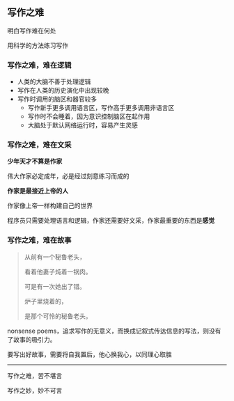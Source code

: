## 写作之难

明白写作难在何处

用科学的方法练习写作

### 写作之难，难在逻辑

* 人类的大脑不善于处理逻辑
* 写作在人类的历史演化中出现较晚
* 写作时调用的脑区和器官较多
  * 写作新手更多调用语言区，写作高手更多调用非语言区
  * 写作时不会睡着，因为意识控制脑区在起作用
  * 大脑处于默认网络运行时，容易产生灵感

### 写作之难，难在文采

**少年天才不算是作家**

伟大作家必定成年，必是经过刻意练习而成的

**作家是最接近上帝的人**

作家像上帝一样构建自己的世界

程序员只需要处理语言和逻辑，作家还需要好文采，作家最重要的东西是**感觉**

### 写作之难，难在故事

> 从前有一个秘鲁老头，
>
> 看着他妻子炖着一锅肉。
>
> 可是有一次她出了错。
>
> 炉子里烧着的，
>
> 是那个可怜的秘鲁老头。

nonsense poems，追求写作的无意义，而换成记叙式传达信息的写法，则没有了故事的吸引力。

要写出好故事，需要将自我置后，他心换我心，以同理心取胜



***

写作之难，苦不堪言

写作之妙，妙不可言